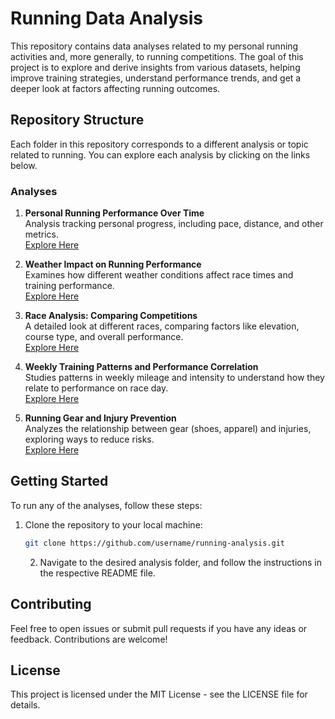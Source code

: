 # Running Data Analysis

This repository contains data analyses related to my personal running activities and, more generally, to running competitions. The goal of this project is to explore and derive insights from various datasets, helping improve training strategies, understand performance trends, and get a deeper look at factors affecting running outcomes.

## Repository Structure

Each folder in this repository corresponds to a different analysis or topic related to running. You can explore each analysis by clicking on the links below.

### Analyses

1. **Personal Running Performance Over Time**  
   Analysis tracking personal progress, including pace, distance, and other metrics.  
   [Explore Here](https://github.com/username/running-analysis/personal-performance)

2. **Weather Impact on Running Performance**  
   Examines how different weather conditions affect race times and training performance.  
   [Explore Here](https://github.com/username/running-analysis/weather-impact)

3. **Race Analysis: Comparing Competitions**  
   A detailed look at different races, comparing factors like elevation, course type, and overall performance.  
   [Explore Here](https://github.com/username/running-analysis/race-comparison)

4. **Weekly Training Patterns and Performance Correlation**  
   Studies patterns in weekly mileage and intensity to understand how they relate to performance on race day.  
   [Explore Here](https://github.com/username/running-analysis/weekly-patterns)

5. **Running Gear and Injury Prevention**  
   Analyzes the relationship between gear (shoes, apparel) and injuries, exploring ways to reduce risks.  
   [Explore Here](https://github.com/username/running-analysis/injury-prevention)

## Getting Started

To run any of the analyses, follow these steps:

1. Clone the repository to your local machine:
   ```bash
   git clone https://github.com/username/running-analysis.git
   ```

	2.	Navigate to the desired analysis folder, and follow the instructions in the respective README file.

## Contributing

Feel free to open issues or submit pull requests if you have any ideas or feedback. Contributions are welcome!

## License

This project is licensed under the MIT License - see the LICENSE file for details.
